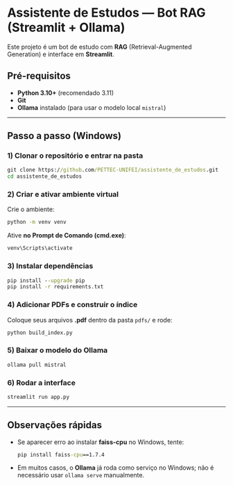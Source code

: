 # Assistente de Estudos — Bot RAG (Streamlit + Ollama)

Este projeto é um bot de estudo com **RAG** (Retrieval-Augmented Generation) e interface em **Streamlit**.

## Pré-requisitos
- **Python 3.10+** (recomendado 3.11)
- **Git**
- **Ollama** instalado (para usar o modelo local `mistral`)

---

## Passo a passo (Windows)

### 1) Clonar o repositório e entrar na pasta
```bat
git clone https://github.com/PETTEC-UNIFEI/assistente_de_estudos.git
cd assistente_de_estudos
```

### 2) Criar e ativar ambiente virtual
Crie o ambiente:
```bat
python -m venv venv
```

Ative **no Prompt de Comando (cmd.exe)**:
```bat
venv\Scripts\activate
```

### 3) Instalar dependências
```bat
pip install --upgrade pip
pip install -r requirements.txt
```

### 4) Adicionar PDFs e construir o índice
Coloque seus arquivos **.pdf** dentro da pasta `pdfs/` e rode:
```bat
python build_index.py
```

### 5) Baixar o modelo do Ollama
```bat
ollama pull mistral
```

### 6) Rodar a interface
```bat
streamlit run app.py
```

---

## Observações rápidas
- Se aparecer erro ao instalar **faiss-cpu** no Windows, tente:
  ```bat
  pip install faiss-cpu==1.7.4
  ```
- Em muitos casos, o **Ollama** já roda como serviço no Windows; não é necessário usar `ollama serve` manualmente.
